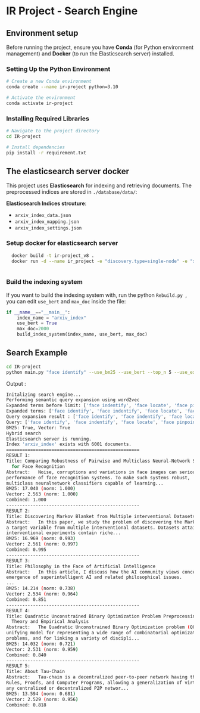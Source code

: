 # IR Project - Search Engine 

## Environment setup
Before running the project, ensure you have **Conda** (for Python environment management) and **Docker** (to run the Elasticsearch server) installed.

### Setting Up the Python Environment
```bash
# Create a new Conda environment
conda create --name ir-project python=3.10

# Activate the environment
conda activate ir-project
```

### Installing Required Libraries
```bash
# Navigate to the project directory
cd IR-project

# Install dependencies
pip install -r requirement.txt
```

## The elasticsearch server docker
This project uses **Elasticsearch** for indexing and retrieving documents. The preprocessed indices are stored in `./database/data/`:

**Elasticsearch Indices strcuture**:
- `arxiv_index_data.json`
- `arxiv_index_mapping.json`
- `arxiv_index_settings.json`


### Setup docker for elasticsearch server
```bash
  docker build -t ir-project_v8 .
  docker run -d --name ir_project -e "discovery.type=single-node" -e "xpack.security.enabled=false" -p 9200:9200 ir-project_v8
  
```
### Build the indexing system
If you want to build the indexing system with, run the python `Rebuild.py `, you can edit `use_bert` and `max_doc` inside the file:
```python
if __name__=="__main__":
    index_name = "arxiv_index"
    use_bert = True
    max_doc=2000
    build_index_system(index_name, use_bert, max_doc)
```
## Search Example
```bash
cd IR-project
python main.py "face identify" --use_bm25 --use_bert --top_n 5 --use_expansion --exp_sem 
```
Output :
```bash
Initalizing search engine...
Performing semantic query expansion using word2vec
Expanded terms before limit: ['face indentify', 'face locate', 'face pinpoint', 'face uncover', 'face toidentify', 'face indentified', 'face define', 'face detect', 'face classify']
Expanded terms: ['face identify', 'face indentify', 'face locate', 'face pinpoint']
Query expansion result : ['face identify', 'face indentify', 'face locate', 'face pinpoint']
Query: ['face identify', 'face indentify', 'face locate', 'face pinpoint']
BM25: True, Vector: True
Hybrid search
Elasticsearch server is running.
Index 'arxiv_index' exists with 6001 documents.
==================================================
RESULT 1:
Title: Comparing Robustness of Pairwise and Multiclass Neural-Network Systems
  for Face Recognition
Abstract:   Noise, corruptions and variations in face images can seriously hurt the
performance of face recognition systems. To make such systems robust,
multiclass neuralnetwork classifiers capable of learning...
BM25: 17.040 (norm: 1.000)
Vector: 2.563 (norm: 1.000)
Combined: 1.000
--------------------------------------------------
RESULT 2:
Title: Discovering Markov Blanket from Multiple interventional Datasets
Abstract:   In this paper, we study the problem of discovering the Markov blanket (MB) of
a target variable from multiple interventional datasets. Datasets attained from
interventional experiments contain riche...
BM25: 16.969 (norm: 0.993)
Vector: 2.561 (norm: 0.997)
Combined: 0.995
--------------------------------------------------
RESULT 3:
Title: Philosophy in the Face of Artificial Intelligence
Abstract:   In this article, I discuss how the AI community views concerns about the
emergence of superintelligent AI and related philosophical issues.
...
BM25: 14.214 (norm: 0.738)
Vector: 2.534 (norm: 0.964)
Combined: 0.851
--------------------------------------------------
RESULT 4:
Title: Quadratic Unconstrained Binary Optimization Problem Preprocessing:
  Theory and Empirical Analysis
Abstract:   The Quadratic Unconstrained Binary Optimization problem (QUBO) has become a
unifying model for representing a wide range of combinatorial optimization
problems, and for linking a variety of discipli...
BM25: 14.032 (norm: 0.721)
Vector: 2.531 (norm: 0.959)
Combined: 0.840
--------------------------------------------------
RESULT 5:
Title: About Tau-Chain
Abstract:   Tau-chain is a decentralized peer-to-peer network having three unified faces:
Rules, Proofs, and Computer Programs, allowing a generalization of virtually
any centralized or decentralized P2P networ...
BM25: 13.594 (norm: 0.681)
Vector: 2.529 (norm: 0.956)
Combined: 0.818
```


